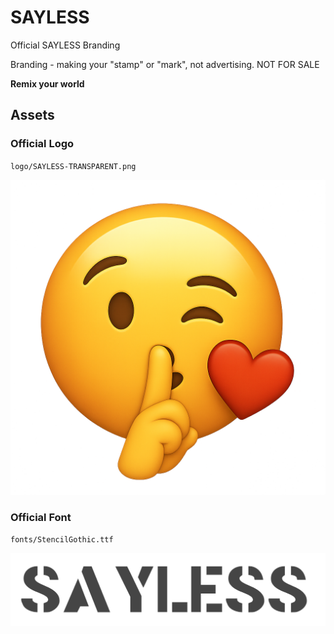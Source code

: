# SAYLESS

Official SAYLESS Branding

Branding - making your "stamp" or "mark", not advertising.
NOT FOR SALE

**Remix your world**

## Assets

### Official Logo

`logo/SAYLESS-TRANSPARENT.png`

![SAYLESS](logo/SAYLESS-TRANSPARENT.png)

### Official Font

`fonts/StencilGothic.ttf`

![SAYLESS](etc/SAYLESS-font-sample.png)

